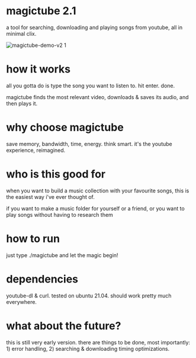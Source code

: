 # magictube 2.1

a tool for searching, downloading and playing songs from youtube, all in minimal clix.

![magictube-demo-v2 1](https://user-images.githubusercontent.com/26126049/128795673-bade22ab-bab1-415e-acdc-1140bb654532.gif)

# how it works

all you gotta do is type the song you want to listen to. hit enter. done.

magictube finds the most relevant video, downloads & saves its audio, and then plays it.

# why choose magictube

save memory, bandwidth, time, energy. think smart. it's the youtube experience, reimagined.

# who is this good for

when you want to build a music collection with your favourite songs, this is the easiest way i've ever thought of.

if you want to make a music folder for yourself or a friend, or you want to play songs without having to research them

# how to run

just type ./magictube and let the magic begin!

# dependencies

youtube-dl & curl. tested on ubuntu 21.04. should work pretty much everywhere.

# what about the future?

this is still very early version. there are things to be done, most importantly: 1) error handling, 2) searching & downloading timing optimizations.

